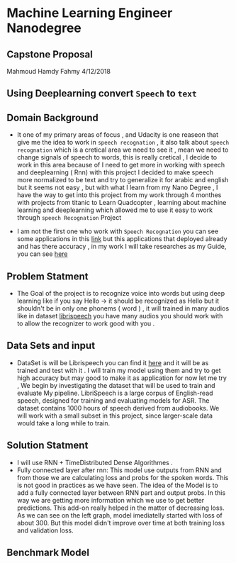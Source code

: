 # Machine Learning Engineer Nanodegree
## Capstone Proposal
Mahmoud Hamdy Fahmy 
4/12/2018
## Using Deeplearning convert `Speech` to `text`
## Domain Background 
- It one of my primary areas of focus , and Udacity is one reaseon that give me the idea to work in `speech recognation` , it also talk about 
`speech recognation` which is a cretical area we need to see it , mean we need to change signals of speech to words, this is really cretical , I decide to work 
in this area because of I need to get more in working with speech and deeplearning ( Rnn) with this project I decided to make speech more normalized to be text 
and try to generalize it for arabic and english but it seems not easy , but with what I learn from my Nano Degree , I have the way to get into this project 
from my work through 4 monthes with projects from titanic to Learn Quadcopter , learning about machine learning and deeplearning which allowed me to use it easy 
to work through `speech Recognation` Project

- I am not the first one who work with `Speech Recognation` you can see some applications in this  [link](https://www.capterra.com/speech-recognition-software/)
but this applications that deployed already and has there accuracy , in my work I will take researches as my Guide, you can see [here](https://www.ijcsmc.com/docs/papers/May2015/V4I5201599a61.pdf)

## Problem Statment 
- The Goal of the project is to recognize voice into words but using deep learning like if you say Hello -> it should be recognized as Hello but it shouldn't be in only one phonems ( word ) , it will trained in many audios like in dataset [librispeech](http://www.openslr.org/12/) you have many audios you should work with to allow the recognizer to work good with you .

## Data Sets and input 
- DataSet is will be Librispeech you can find it [here](http://www.openslr.org/12/) and it will be as trained and test with it . 
I will train my model using them and try to get high accuracy but may good to make it as application for now let me try , We begin by investigating the dataset that will be used to train and evaluate My pipeline. LibriSpeech is a large corpus of English-read speech, designed for training and evaluating models for ASR. The dataset contains 1000 hours of speech derived from audiobooks. We will work with a small subset in this project, since larger-scale data would take a long while to train.

## Solution Statment 
- I will use RNN + TimeDistributed Dense Algorithmes . 
-  Fully connected layer after rnn: This model use outputs from RNN and from those we are calculating loss and probs for the spoken words. This is not good in practices as we have seen. The idea of the Model  is to add a fully connected layer between RNN part and output probs. In this way we are getting more information which we use to get better predictions. This add-on really helped in the matter of decreasing loss. As we can see on the left graph, model imediatelly started with loss of about 300. But this model didn't improve over time at both training loss and validation loss.

## Benchmark Model

## 

